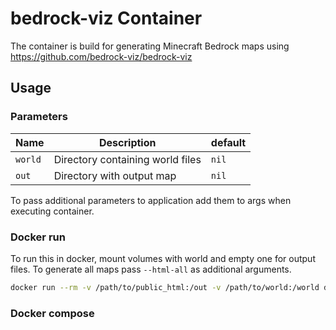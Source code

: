 # bedrock-viz Container
The container is build for generating Minecraft Bedrock maps using https://github.com/bedrock-viz/bedrock-viz
## Usage
### Parameters

| Name       | Description                                   | default   |
|------------|-----------------------------------------------|-----------|
| `world`    | Directory containing world files              | `nil`     |
| `out`      | Directory with output map                     | `nil`     |

To pass additional parameters to application add them to args when executing container.

### Docker run
To run this in docker, mount volumes with world and empty one for output files. To generate all maps pass `--html-all` as additional arguments.
```sh
docker run --rm -v /path/to/public_html:/out -v /path/to/world:/world dazworrall/bedrock-viz --world /world --out /out --html-all
```

### Docker compose
```yml

```
